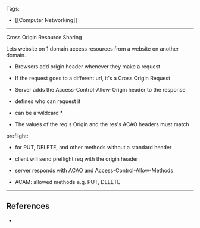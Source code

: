Tags:
- [[Computer Networking]]
---
Cross Origin Resource Sharing

Lets website on 1 domain access resources from a website on another domain.

- Browsers add origin header whenever they make a request
- If the request goes to a different url, it's a Cross Origin Request
- Server adds the Access-Control-Allow-Origin header to the response

- defines who can request it
- can be a wildcard *

- The values of the req's Origin and the res's ACAO headers must match

preflight:

- for PUT, DELETE, and other methods without a standard header
- client will send preflight req with the origin header
- server responds with ACAO and Access-Control-Allow-Methods

- ACAM: allowed methods e.g. PUT, DELETE

---
## References
- 
